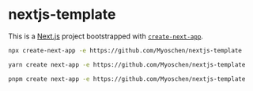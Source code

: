 # nextjs-template

This is a [Next.js](https://nextjs.org/) project bootstrapped with [`create-next-app`](https://github.com/vercel/next.js/tree/canary/packages/create-next-app).

```bash
npx create-next-app -e https://github.com/Myoschen/nextjs-template
```

```bash
yarn create next-app -e https://github.com/Myoschen/nextjs-template
```

```bash
pnpm create next-app -e https://github.com/Myoschen/nextjs-template
```

